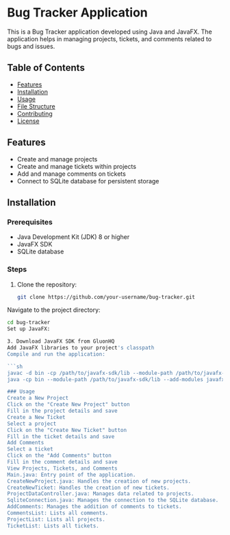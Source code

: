 # Bug Tracker Application

This is a Bug Tracker application developed using Java and JavaFX. The application helps in managing projects, tickets, and comments related to bugs and issues.

## Table of Contents
- [Features](#features)
- [Installation](#installation)
- [Usage](#usage)
- [File Structure](#file-structure)
- [Contributing](#contributing)
- [License](#license)

## Features
- Create and manage projects
- Create and manage tickets within projects
- Add and manage comments on tickets
- Connect to SQLite database for persistent storage

## Installation

### Prerequisites
- Java Development Kit (JDK) 8 or higher
- JavaFX SDK
- SQLite database

### Steps
1. Clone the repository:
   ```sh
   git clone https://github.com/your-username/bug-tracker.git

Navigate to the project directory:

```sh
cd bug-tracker
Set up JavaFX:

3. Download JavaFX SDK from GluonHQ
Add JavaFX libraries to your project's classpath
Compile and run the application:

```sh
javac -d bin -cp /path/to/javafx-sdk/lib --module-path /path/to/javafx-sdk/lib --add-modules javafx.controls,javafx.fxml src/*.java
java -cp bin --module-path /path/to/javafx-sdk/lib --add-modules javafx.controls,javafx.fxml Main

### Usage
Create a New Project
Click on the "Create New Project" button
Fill in the project details and save
Create a New Ticket
Select a project
Click on the "Create New Ticket" button
Fill in the ticket details and save
Add Comments
Select a ticket
Click on the "Add Comments" button
Fill in the comment details and save
View Projects, Tickets, and Comments
Main.java: Entry point of the application.
CreateNewProject.java: Handles the creation of new projects.
CreateNewTicket: Handles the creation of new tickets.
ProjectDataController.java: Manages data related to projects.
SqliteConnection.java: Manages the connection to the SQLite database.
AddComments: Manages the addition of comments to tickets.
CommentsList: Lists all comments.
ProjectList: Lists all projects.
TicketList: Lists all tickets.
